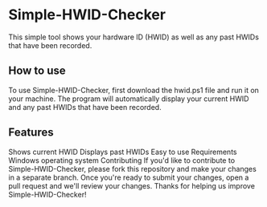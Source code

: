 # Simple-HWID-Checker
This simple tool shows your hardware ID (HWID) as well as any past HWIDs that have been recorded.

## How to use
To use Simple-HWID-Checker, first download the hwid.ps1 file and run it on your machine. The program will automatically display your current HWID and any past HWIDs that have been recorded.

## Features
Shows current HWID
Displays past HWIDs
Easy to use
Requirements
Windows operating system
Contributing
If you'd like to contribute to Simple-HWID-Checker, please fork this repository and make your changes in a separate branch. Once you're ready to submit your changes, open a pull request and we'll review your changes. Thanks for helping us improve Simple-HWID-Checker!
